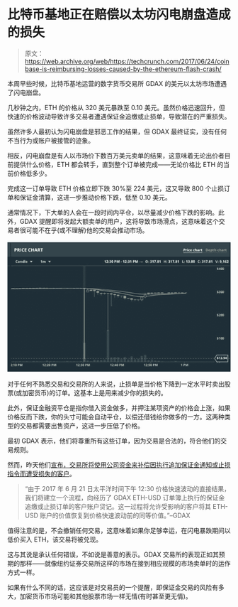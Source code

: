 # 比特币基地正在赔偿以太坊闪电崩盘造成的损失 

> 原文：<https://web.archive.org/web/https://techcrunch.com/2017/06/24/coinbase-is-reimbursing-losses-caused-by-the-ethereum-flash-crash/>

本周早些时候，比特币基地运营的数字货币交易所 GDAX 的美元以太坊市场遭遇了闪电崩盘。

几秒钟之内，ETH 的价格从 320 美元暴跌至 0.10 美元。虽然价格迅速回升，但快速的价格波动导致许多交易者遭遇保证金追缴或止损单，导致潜在的严重损失。

虽然许多人最初认为闪电崩盘是邪恶工作的结果，但 GDAX 最终证实，没有任何不当行为或账户被接管的迹象。

相反，闪电崩盘是有人以市场价下数百万美元卖单的结果，这意味着无论出价者目前提供什么价格，ETH 都会转手，直到整个订单被完成——无论价格比 ETH 的当前价格低多少。

完成这一订单导致 ETH 价格立即下跌 30%至 224 美元，这又导致 800 个止损订单和保证金清算，这进一步推动价格下跌，低至 0.10 美元。

通常情况下，下大单的人会在一段时间内平仓，以尽量减少价格下跌的影响。此外，GDAX 提醒即将发起大额卖单的用户，这将导致市场滑点，这意味着这个交易者很可能不在乎(或不理解)他的交易会推动市场。

![](img/59c4839adfb4ab2b91885e9da7b719c9.png)

对于任何不熟悉交易和交易所的人来说，止损单是当价格下降到一定水平时卖出股票(或加密货币)的订单。这基本上是用来减少你的损失的。

此外，保证金融资平仓是指你借入资金做多，并押注某项资产的价格会上涨，如果价格反而下跌，你的头寸可能会自动平仓，以偿还借钱给你做多的一方。这两种类型的交易都需要出售资产，这进一步压低了价格。

最初 GDAX 表示，他们将尊重所有这些订单，因为交易是合法的，符合他们的交易规则。

然而，昨天他们[宣布，交易所将使用公司资金来补偿因执行追加保证金通知或止损指令而遭受损失的客户](https://web.archive.org/web/20221205192433/https://blog.gdax.com/eth-usd-trading-update-2-216a3b946ef6)。

> “由于 2017 年 6 月 21 日太平洋时间下午 12:30 价格快速波动的直接结果，我们将建立一个流程，向经历了 GDAX ETH-USD 订单簿上执行的保证金追缴或止损订单的客户账户贷记。这一过程将允许受影响的客户将其 ETH-USD 账户的价值恢复到价格快速波动前的同等价值。”–GDAX

值得注意的是，不会撤销任何交易，这意味着如果你足够幸运，在闪电暴跌期间以低价买入 ETH，该交易将被兑现。

这与其说是承认任何错误，不如说是善意的表示。GDAX 交易所的表现正如其预期的那样——就像纽约证券交易所这样的市场在接到相应规模的市场卖单时的运作方式一样。

如果有什么不同的话，这应该是对交易员的一个提醒，即保证金交易的风险有多大，加密货币市场可能和其他股票市场一样无情(有时甚至更无情)。